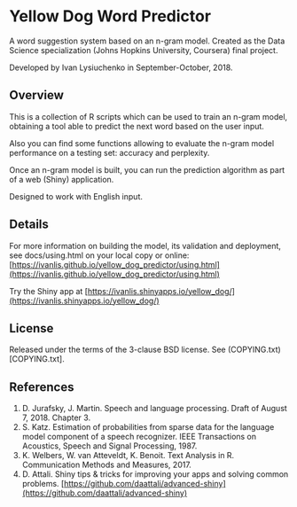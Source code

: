# Yellow Dog Word Predictor

A word suggestion system based on an n-gram model. Created as the Data Science 
specialization (Johns Hopkins University, Coursera) final project.

Developed by Ivan Lysiuchenko in September-October, 2018.

## Overview

This is a collection of R scripts which can be used to train an n-gram model,
obtaining a tool able to predict the next word based on the user input.

Also you can find some functions allowing to evaluate the n-gram model 
performance on a testing set: accuracy and perplexity.

Once an n-gram model is built, you can run the prediction algorithm as part
of a web (Shiny) application.

Designed to work with English input.

## Details

For more information on building the model, its validation and deployment,
see docs/using.html on your local copy or online:
[https://ivanlis.github.io/yellow_dog_predictor/using.html](https://ivanlis.github.io/yellow_dog_predictor/using.html)

Try the Shiny app at [https://ivanlis.shinyapps.io/yellow_dog/](https://ivanlis.shinyapps.io/yellow_dog/)

## License

Released under the terms of the 3-clause BSD license. See (COPYING.txt)[COPYING.txt].

## References

1. D. Jurafsky, J. Martin. Speech and language processing. Draft of August 7, 2018. Chapter 3.
2. S. Katz. Estimation of probabilities from sparse data for the language model component of
a speech recognizer. IEEE Transactions on Acoustics, Speech and Signal Processing, 1987. 
3. K. Welbers, W. van Atteveldt, K. Benoit. Text Analysis in R. Communication Methods and
Measures, 2017.
4. D. Attali. Shiny tips & tricks for improving your apps and solving common problems.
[https://github.com/daattali/advanced-shiny](https://github.com/daattali/advanced-shiny) 
